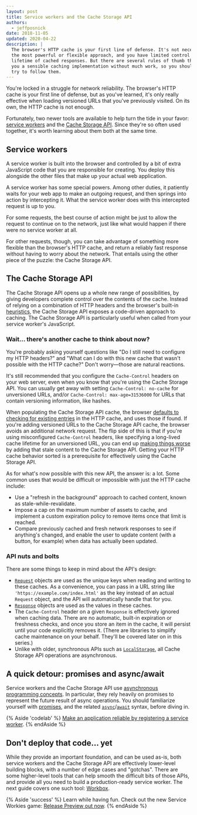 ```yaml
---
layout: post
title: Service workers and the Cache Storage API
authors:
  - jeffposnick
date: 2018-11-05
updated: 2020-04-22
description: |
  The browser's HTTP cache is your first line of defense. It's not necessarily
  the most powerful or flexible approach, and you have limited control over the
  lifetime of cached responses. But there are several rules of thumb that give
  you a sensible caching implementation without much work, so you should always
  try to follow them.
---
```


You're locked in a struggle for network reliability. The browser's HTTP cache is
your first line of defense, but as you've learned, it's only really effective
when loading versioned URLs that you've previously visited. On its own, the HTTP
cache is not enough.

Fortunately, two newer tools are available to help turn the tide in your favor:
[service workers](https://developer.mozilla.org/en-US/docs/Web/API/Service_Worker_API)
and the
[Cache Storage API](https://developer.mozilla.org/en-US/docs/Web/API/CacheStorage).
Since they're so often used together, it's worth learning about them both at the
same time.

## Service workers

A service worker is built into the browser and controlled by a bit of extra
JavaScript code that you are responsible for creating. You deploy this alongside
the other files that make up your actual web application.

A service worker has some special powers. Among other duties, it patiently waits
for your web app to make an outgoing request, and then springs into action by
intercepting it. What the service worker does with this intercepted request is
up to you.

For some requests, the best course of action might be just to allow the request
to continue on to the network, just like what would happen if there were no
service worker at all.

For other requests, though, you can take advantage of something more flexible
than the browser's HTTP cache, and return a reliably fast response without
having to worry about the network. That entails using the other piece of the
puzzle: the Cache Storage API.

## The Cache Storage API

The Cache Storage  API opens up a whole new range of possibilities, by giving
developers complete control over the contents of the cache. Instead of relying
on a combination of HTTP headers and the browser's built-in [heuristics](https://httpwg.org/specs/rfc7234.html#heuristic.freshness),
the Cache
Storage API exposes a code-driven approach to caching. The Cache Storage API
is particularly useful when called from your service worker's JavaScript.

### Wait… there's another cache to think about now?

You're probably asking yourself questions like "Do I still need to configure my
HTTP headers?" and "What can I do with this new cache that wasn't possible with
the HTTP cache?" Don't worry—those are natural reactions.

It's still recommended that you configure the `Cache-Control` headers on your web
server, even when you know that you're using the Cache Storage API. You can
usually get away with setting `Cache-Control: no-cache` for unversioned URLs,
and/or `Cache-Control: max-age=31536000` for URLs that contain versioning
information, like hashes.

When populating the Cache Storage API cache, the browser
[defaults to checking for existing entries](https://jakearchibald.com/2016/caching-best-practices/#the-service-worker-the-http-cache-play-well-together-dont-make-them-fight)
in the HTTP cache, and uses those if found. If you're adding versioned URLs to
the Cache Storage API cache, the browser avoids an additional network request. The
flip side of this is that if you're using misconfigured `Cache-Control` headers,
like specifying a long-lived cache lifetime for an unversioned URL, you can end
up
[making things worse](https://jakearchibald.com/2016/caching-best-practices/#a-service-worker-can-extend-the-life-of-these-bugs)
by adding that stale content to the Cache Storage API. Getting your HTTP cache
behavior sorted is a prerequisite for effectively using the Cache Storage API.

As for what's now possible with this new API, the answer is: a lot. Some common
uses that would be difficult or impossible with just the HTTP cache include:

+  Use a "refresh in the background" approach to cached content, known as
    stale-while-revalidate.
+  Impose a cap on the maximum number of assets to cache, and implement a
    custom expiration policy to remove items once that limit is reached.
+  Compare previously cached and fresh network responses to see if
    anything's changed, and enable the user to update content (with a button,
    for example)  when data has actually been updated.

### API nuts and bolts

There are some things to keep in mind about the API's design:

+  [`Request`](https://developer.mozilla.org/en-US/docs/Web/API/Request)
    objects are used as the unique keys when reading and writing to these
    caches. As a convenience, you can pass in a URL string like
    `'https://example.com/index.html'` as the key instead of an actual
    `Request` object, and the API will automatically handle that for you.
+  [`Response`](https://developer.mozilla.org/en-US/docs/Web/API/Response)
    objects are used as the values in these caches.
+  The `Cache-Control` header on a given `Response` is effectively ignored
    when caching data. There are no automatic, built-in expiration or freshness
    checks, and once you store an item in the cache, it will persist until your
    code explicitly removes it. (There are libraries to simplify cache
    maintenance on your behalf. They'll be covered later on in this series.)
+  Unlike with older, synchronous APIs such as
    [`LocalStorage`](https://developer.mozilla.org/en-US/docs/Web/API/Storage/LocalStorage),
    all Cache Storage API operations are asynchronous.

## A quick detour: promises and async/await

Service workers and the Cache Storage API use
[asynchronous programming concepts](https://en.wikipedia.org/wiki/Asynchrony_(computer_programming)).
In particular, they rely heavily on promises to represent the future result of
async operations. You should familiarize yourself with
[promises](https://developer.mozilla.org/en-US/docs/Web/JavaScript/Reference/Global_Objects/Promise),
and the related
[`async`](https://developer.mozilla.org/en-US/docs/Web/JavaScript/Reference/Statements/async_function)/[`await`](https://developer.mozilla.org/en-US/docs/Web/JavaScript/Reference/Operators/await)
syntax, before diving in.

{% Aside 'codelab' %}
[Make an application reliable by registering a service worker](/codelab-service-workers).
{% endAside %}

## Don't deploy that code… yet

While they provide an important foundation, and can be used as-is, both service
workers and the Cache Storage API are effectively lower-level building blocks,
with a number of edge cases and "gotchas". There are some higher-level tools
that can help smooth the difficult bits of those APIs, and provide all you need
to build a production-ready service worker. The next guide covers one such tool:
[Workbox](https://developers.google.com/web/tools/workbox/).

{% Aside 'success' %}
Learn while having fun. Check out the new Service Workies game:
[Release Preview out now](https://serviceworkies.mastery.games/).
{% endAside %}
